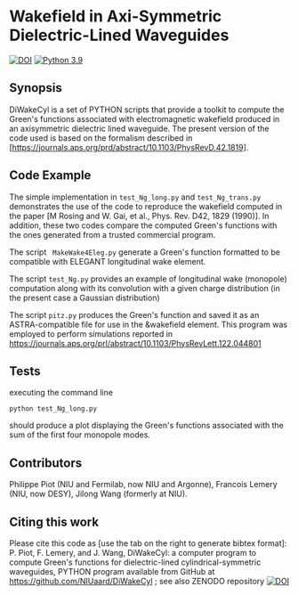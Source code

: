 # Wakefield in Axi-Symmetric Dielectric-Lined Waveguides
[![DOI](https://zenodo.org/badge/108283230.svg)](https://zenodo.org/badge/latestdoi/108283230)
[![Python 3.9](https://img.shields.io/badge/python-3.9-blue.svg)](https://www.python.org/downloads/release/python-390/)


## Synopsis

DiWakeCyl is a set of PYTHON scripts that provide a toolkit to compute the Green's functions associated with electromagnetic wakefield produced in an axisymmetric dielectric lined waveguide. The present version of the code used is based on the formalism described in [https://journals.aps.org/prd/abstract/10.1103/PhysRevD.42.1819]. 

## Code Example

The simple implementation in ```test_Ng_long.py``` and ```test_Ng_trans.py``` demonstrates the use of the code to reproduce the wakefield computed in the paper [M Rosing and W. Gai, et al., Phys. Rev. D42, 1829 (1990)].  In addition, these two codes compare the computed Green's functions with the ones generated from a trusted commercial program. 

The script ``` MakeWake4Eleg.py``` generate a Green's function formatted to be compatible with ELEGANT longitudinal wake element.  

The script ```test_Ng.py``` provides an example of longitudinal wake (monopole) computation along with its convolution with a given charge distribution (in the present case a Gaussian distribution)         

The script ```pitz.py``` produces the Green's function and saved it as an ASTRA-compatible file for use in the &wakefield element. This program was employed to perform simulations reported in https://journals.aps.org/prl/abstract/10.1103/PhysRevLett.122.044801 

## Tests

executing the command line 
```
python test_Ng_long.py 
```
should produce a plot displaying the Green's functions  associated with the sum of the first four monopole modes. 

## Contributors 

Philippe Piot (NIU and Fermilab, now NIU and Argonne), Francois Lemery (NIU, now DESY), Jilong Wang (formerly at NIU).

## Citing this work

Please cite this code as [use the tab on the right to generate bibtex format]:
P. Piot, F. Lemery, and J. Wang,  DiWakeCyl: a computer program to compute Green's functions for dielectric-lined cylindrical-symmetric waveguides, PYTHON program available from GitHub at  https://github.com/NIUaard/DiWakeCyl ;  see also ZENODO repository [![DOI](https://zenodo.org/badge/108283230.svg)](https://zenodo.org/badge/latestdoi/108283230) 
